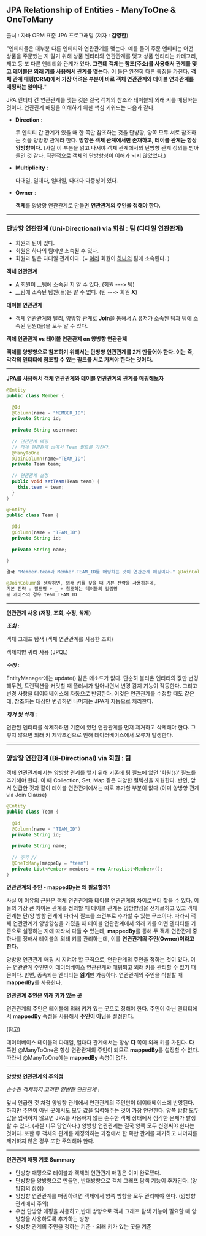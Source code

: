 ## JPA Relationship of Entities - ManyToOne & OneToMany

출처 : 자바 ORM 표준 JPA 프로그래밍 (저자 : **김영한**)

"엔티티들은 대부분 다른 엔티티와 연관관계를 맺는다. 예를 들어 주문 엔티티는 어떤 상품을 주문했는 지 알기 위해 상품 엔티티와 연관관계를 맺고 상품 엔티티는 카테고리, 재고 등 또 다른 엔티티와 관계가 있다. **그런데 객체는 참조(주소)를 사용해서 관계를 맺고 테이블은 외래 키를 사용해서 관계를 맺는다.** 이 둘은 완전히 다른 특징을 가진다. **객체 관계 매핑(ORM)에서 가장 어려운 부분이 바로 객체 연관관계와 테이블 연과관계를 매핑하는 일이다.**"

JPA 엔티티 간 연관관계를 맺는 것은 결국 객체의 참조와 테이블의 외래 키를 매핑하는 것이다. 연관관계 매핑을 이해하기 위한 핵심 키워드는 다음과 같다. 

- **Direction** : 

  두 엔티티 간 관계가 있을 때 한 쪽만 참조하는 것을 단방향, 양쪽 모두 서로 참조하는 것을 양방향 관계라 한다. **방향은 객체 관계에서만 존재하고, 테이블 관계는 항상 양방향이다.** (사실 이 부분을 읽고 나서야 객체 관계에서의 단방향 관계 정의를 받아들인 것 같다. 직관적으로 객체의 단방향성이 이해가 되지 않았었다.)

- **Multiplicity** :

  다대일, 일대다, 일대일, 다대다 다중성이 있다. 

- **Owner** :

  **객체**를 양방향 연관관계로 만들면 **연관관계의 주인을 정해야 한다.**

____

### 단방향 연관관계 (Uni-Directional) via 회원 : 팀 (다대일 연관관계) 

- 회원과 팀이 있다. 
- 회원은 하나의 팀에만 소속될 수 있다.
- 회원과 팀은 다대일 관계이다. (= <u>여러</u> 회원이 <u>하나의</u> 팀에 소속된다. )



**객체 연관관계** 

- A 회원이 __팀에 소속된 지 알 수 있다. (회원 ---> 팀)
- __팀에 소속된 팀원(들)은 알 수 없다. (팀 ---> 회원 **X**)



**테이블 연관관계** 

- 객체 연관관계와 달리, 양방향 관계로 **Join**을 통해서 A 유저가 소속된 팀과 팀에 소속된 팀원(들)을 모두 알 수 있다.



**객체 연관관계 vs 테이블 연관관계 on 양방향 연관관계** 

**객체를 양방향으로 참조하기 위해서는 단방향 연관관계를 2개 만들어야 한다. 이는 즉, 각각의 엔티티에 참조할 수 있는 필드를 서로 가져야 한다는 것이다.** 

___

**JPA를 사용해서 객체 연관관계와 테이블 연관관계의 관계를 매핑해보자** 

```java
@Entity
public class Member {
  
  @Id
  @Column(name = "MEMBER_ID")
  private String id; 
  
  private String usernmae;
  
  // 연관관계 매핑 
  // 객체 연관관계 상에서 Team 필드를 가진다. 
  @ManyToOne
  @JoinColumn(name="TEAM_ID")
  private Team team;
  
  // 연관관계 설정
  public void setTeam(Team team) {
    this.team = team;
  }
}

@Entity
public class Team {
  
  @Id
  @Column(name = "TEAM_ID")
  private String id;
  
  private String name; 
 
}

결국 "Member.team과 Member.TEAM_ID를 매핑하는 것이 연관관계 매핑이다." @JoinColumn은 외래 키를 매핑할 때 사용한다. name 속성에는 매핑할 외래 키 이름을 지정한다. (생략 가능한 어노테이션)

@JoinColumn을 생략하면, 외래 키를 찾을 때 기본 전략을 사용하는데, 
기본 전략 : 필드명 + _ + 참조하는 테이블의 컬럼명 
위 케이스의 경우 team_TEAM_ID
```

____

**연관관계 사용 (저장, 조회, 수정, 삭제)**



***조회*** : 

객체 그래프 탐색 (객체 연관관계를 사용한 조회)

객체지향 쿼리 사용 (JPQL)

***수정*** : 

EntityManager에는 update() 같은 메소드가 없다. 단순히 불러온 엔티티의 값만 변경해두면, 트랜잭션을 커밋할 때 플러시가 일어나면서 변경 감지 기능이 작동한다. 그리고 변경 사항을 데이터베이스에 자동으로 반영한다. 이것은 연관관계를 수정할 때도 같은데, 참조하는 대상만 변경하면 나머지는 JPA가 자동으로 처리한다. 

***제거 및 삭제*** :

연관된 엔티티를 삭제하려면 기존에 있던 연관관계를 먼저 제거하고 삭제해야 한다. 그렇지 않으면 외래 키 제약조건으로 인해 데이터베이스에서 오류가 발생한다.

_____

### 양방향 연관관계 (Bi-Directional) via 회원 : 팀 

객체 연관관계에서는 양방향 관계를 맺기 위해 기존에 팀 필드에 없던 '회원(s)' 필드를 추가해야 한다. 이 때 Collection, Set, Map 같은 다양한 컬렉션을 지원한다. 반면, 앞서 언급한 것과 같이 테이블 연관관계에서는 따로 추가할 부분이 없다 (이미 양방향 관계 via Join Clause)

```java
@Entity
public class Team {
  
  @Id
  @Column(name = "TEAM_ID")
  private String id;
  
  private String name; 
  
  // 추가 // 
  @OneToMany(mappeBy = "team")
  private List<Member> members = new ArrayList<Member>();
}
```

**연관관계의 주인 - mappedBy는 왜 필요할까?** 

사실 이 이유의 근원은 객체 연관관계와 테이블 연관관계의 차이로부터 찾을 수 있다. 이 둘의 가장 큰 차이는 관계를 정의할 때 테이블 관계는 양방향성을 전제로하고 있고 객체 관계는 단/양 방향 관계에 따라서 필드를 조건부로 추가할 수 있는 구조이다. 따라서 객체 연관관계가 양방향성을 가졌을 때 테이블 연관관계에서 외래 키를 어떤 엔티티를 기준으로 설정하는 지에 따라서 다들 수 있는데,  **mappedBy**를 통해 두 객체 연관관계 중 하나를 정해서 테이블의 외래 키를 관리하는데, 이를 **연관관계의 주인(Owner)이라고 한다.**

양방향 연관관계 매핑 시 지켜야 할 규칙으로, 연관관계의 주인을 정하는 것이 있다. 이는 연관관계 주인만이 데이터베이스 연관관계와 매핑되고 외래 키를 관리할 수 있기 때문이다. 반면, 종속되는 엔티티는 **읽기**만 가능하다. 연관관계의 주인을 식별할 때 **mappedBy**를 사용한다. 

**연관관계 주인은 외래 키가 있는 곳**

연관관계의 주인은 테이블에 외래 키가 있는 곳으로 정해야 한다. 주인이 아닌 엔티티에서 **mappedBy** 속성을 사용해서 **주인이 아님**을 설정한다. 

(참고)

데이터베이스 테이블의 다대일, 일대다 관계에서는 항상 **다** 쪽이 외래 키를 가진다. **다** 쪽인 @ManyToOne은 항상 연관관계의 주인이 되므로 **mappedBy**를 설정할 수 없다. 따라서 @ManyToOne에는 **mappedBy** 속성이 없다. 

____

**양방향 연관관계의 주의점**

*순수한 객체까지 고려한 양방향 연관관계* : 

앞서 언급한 것 처럼 양방향 관계에서 연관관계의 주인만이 데이터베이스에 반영된다. 하지만 주인이 아닌 곳에서도 모두 값을 입력해주는 것이 가장 안전한다. 양쪽 방향 모두 값을 입력하지 않으면 JPA를 사용하지 않는 순수한 객체 상태에서 심각한 문제가 발생할 수 있다. (사실 너무 당연하다.)  양방향 연관관계는 결국 양쪽 모두 신경써야 한다는 것이다. 또한 두 객체의 관계를 재정의하는 과정에서 한 쪽만 관계를 제거하고 나머지를 제거하지 않은 경우 또한 주의해야 한다. 

____

**연관관계 매핑 기초 Summary**

- 단방향 매핑으로 테이블과 객체의 연관관계 매핑은 이미 완료됐다. 
- 단뱡향을 양방향으로 만들면, 반대방향으로 객체 그래프 탐색 기능이 추가된다. (양방향의 장점)
- 양방향 연관관계를 매핑하려면 객체에서 양쪽 방향을 모두 관리해야 한다. (양방향 관계에서 주의)
- 우선 단방향 매핑을 사용하고,반대 방향으로 객체 그래프 탐색 기능이 필요할 때 양방향을 사용하도록 추가하는 방향 
- 양방향 관계의 주인을 정하는 기준 - 외래 키가 있는 곳을 기준 